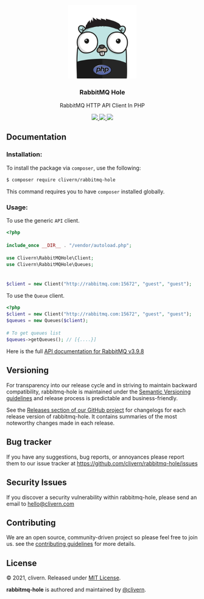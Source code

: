 <p align="center">
    <img alt="rabbitmq-hole Logo" src="/assets/img/gopher.png?v=1.0.0" width="180" />
    <h3 align="center">RabbitMQ Hole</h3>
    <p align="center">RabbitMQ HTTP API Client In PHP</p>
    <p align="center">
        <a href="https://github.com/clivern/rabbitmq-hole/actions/workflows/php.yml">
            <img src="https://github.com/clivern/rabbitmq-hole/actions/workflows/php.yml/badge.svg">
        </a>
        <a href="https://packagist.org/packages/clivern/rabbitmq-hole">
            <img src="https://img.shields.io/badge/Version-1.0.0-red.svg">
        </a>
        <a href="https://github.com/Clivern/rabbitmq-hole/blob/master/LICENSE">
            <img src="https://img.shields.io/badge/LICENSE-MIT-orange.svg">
        </a>
    </p>
</p>


## Documentation

### Installation:

To install the package via `composer`, use the following:

```zsh
$ composer require clivern/rabbitmq-hole
```

This command requires you to have `composer` installed globally.

### Usage:

To use the generic `API` client.

```php
<?php

include_once __DIR__ . "/vendor/autoload.php";

use Clivern\RabbitMQHole\Client;
use Clivern\RabbitMQHole\Queues;


$client = new Client("http://rabbitmq.com:15672", "guest", "guest");
```

To use the `Queue` client.

```php
<?php
$client = new Client("http://rabbitmq.com:15672", "guest", "guest");
$queues = new Queues($client);

# To get queues list
$queues->getQueues(); // [{....}]
```

Here is the full [API documentation for RabbitMQ v3.9.8](https://rawcdn.githack.com/rabbitmq/rabbitmq-server/v3.9.8/deps/rabbitmq_management/priv/www/api/index.html)


## Versioning

For transparency into our release cycle and in striving to maintain backward compatibility, rabbitmq-hole is maintained under the [Semantic Versioning guidelines](https://semver.org/) and release process is predictable and business-friendly.

See the [Releases section of our GitHub project](https://github.com/clivern/rabbitmq-hole/releases) for changelogs for each release version of rabbitmq-hole. It contains summaries of the most noteworthy changes made in each release.


## Bug tracker

If you have any suggestions, bug reports, or annoyances please report them to our issue tracker at https://github.com/clivern/rabbitmq-hole/issues


## Security Issues

If you discover a security vulnerability within rabbitmq-hole, please send an email to [hello@clivern.com](mailto:hello@clivern.com)


## Contributing

We are an open source, community-driven project so please feel free to join us. see the [contributing guidelines](CONTRIBUTING.md) for more details.


## License

© 2021, clivern. Released under [MIT License](https://opensource.org/licenses/mit-license.php).

**rabbitmq-hole** is authored and maintained by [@clivern](http://github.com/clivern).
